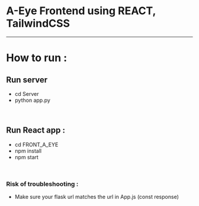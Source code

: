 # A-Eye Frontend using REACT, TailwindCSS

---

# How to run :

## Run server

- cd Server
- python app.py

<br>

## Run React app :

- cd FRONT_A_EYE
- npm install
- npm start

<br>

### Risk of troubleshooting :

- Make sure your flask url matches the url in App.js (const response)
